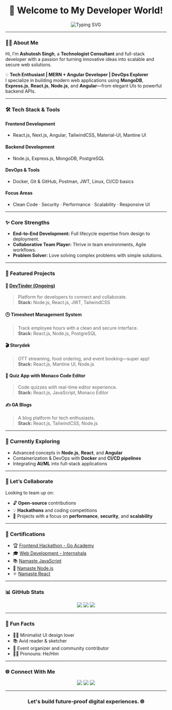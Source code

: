 <h1 align="center">🚀 Welcome to My Developer World!</h1>
<p align="center">
  <img src="https://readme-typing-svg.herokuapp.com?font=Fira+Code&size=22&pause=1000&color=F97316&width=800&lines=Hi+I'm+Ashutosh+Singh+👨‍💻;MERN+%26+Angular+Developer+|+Tech+Consultant;Passionate+about+Secure+%26+Scalable+Solutions;Let's+Build+the+Future+Together!" alt="Typing SVG" />
</p>

---

### 🧑‍💻 About Me

Hi, I’m **Ashutosh Singh**, a **Technologist Consultant** and full-stack developer with a passion for turning innovative ideas into scalable and secure web solutions.

💡 **Tech Enthusiast | MERN + Angular Developer | DevOps Explorer**  
I specialize in building modern web applications using **MongoDB**, **Express.js**, **React.js**, **Node.js**, and **Angular**—from elegant UIs to powerful backend APIs.

---

### 🛠️ Tech Stack & Tools

#### **Frontend Development**
- React.js, Next.js, Angular, TailwindCSS, Material-UI, Mantine UI

#### **Backend Development**
- Node.js, Express.js, MongoDB, PostgreSQL

#### **DevOps & Tools**
- Docker, Git & GitHub, Postman, JWT, Linux, CI/CD basics

#### **Focus Areas**
- Clean Code · Security · Performance · Scalability · Responsive UI

---

### ✨ Core Strengths

- **End-to-End Development:** Full lifecycle expertise from design to deployment.
- **Collaborative Team Player:** Thrive in team environments, Agile workflows.
- **Problem Solver:** Love solving complex problems with simple solutions.

---

### 📌 Featured Projects

#### 🔗 [DevTinder (Ongoing)](https://github.com/Ashutosh-7Singh/devTinder.git)
> Platform for developers to connect and collaborate.  
**Stack:** Node.js, React.js, JWT, TailwindCSS

#### 🕒 Timesheet Management System
> Track employee hours with a clean and secure interface.  
**Stack:** React.js, Node.js, PostgreSQL

#### 🎬 Storydek
> OTT streaming, food ordering, and event booking—super app!  
**Stack:** React.js, Mantine UI, Node.js

#### 🧠 Quiz App with Monaco Code Editor
> Code quizzes with real-time editor experience.  
**Stack:** React.js, JavaScript, Monaco Editor

#### ✍️ GA Blogs
> A blog platform for tech enthusiasts.  
**Stack:** React.js, TailwindCSS, Node.js

---

### 🚧 Currently Exploring
- Advanced concepts in **Node.js**, **React**, and **Angular**
- Containerization & DevOps with **Docker** and **CI/CD pipelines**
- Integrating **AI/ML** into full-stack applications

---

### 🤝 Let’s Collaborate

Looking to team up on:
- 🔓 **Open-source** contributions
- 💡 **Hackathons** and coding competitions
- 🚀 Projects with a focus on **performance**, **security**, and **scalability**

---

### 🏅 Certifications

- 🏆 [Frontend Hackathon - Go Academy](https://drive.google.com/file/d/1lk8YOdPEPQcvxoOrfDh3VxJpC_efSo2U/view)
- 🎓 [Web Development - Internshala](https://drive.google.com/file/d/1qin0UdRD4yAMzNYKEuRYViWs1_JYcQmC/view?usp=drive_link)
- 📚 [Namaste JavaScript](https://drive.google.com/file/d/1dwJU7UEgaAIh_NpeD3s7W2DSAbCQADwF/view?usp=sharing)
- 📘 [Namaste Node.js](https://drive.google.com/file/d/1M0UmcgRlCl8uztRB61AOoZxgy-liSAFx/view?usp=sharing)
- ⚛️ [Namaste React](https://drive.google.com/file/d/1prycjKgVhCrMrL2QVkmL5ZYXq9C7JnQZ/view?usp=sharing)

---

### 📊 GitHub Stats

<p align="center">
  <img src="https://github-readme-stats.vercel.app/api?username=Ashutosh-7Singh&show_icons=true&theme=radical" />
  <img src="https://github-readme-stats.vercel.app/api/top-langs/?username=Ashutosh-7Singh&layout=compact&theme=radical" />
  <img src="https://github-readme-streak-stats.herokuapp.com/?user=Ashutosh-7Singh&theme=radical" />
</p>

---

### 🧠 Fun Facts

- 🧑‍🎨 Minimalist UI design lover
- 📚 Avid reader & sketcher
- 🎤 Event organizer and community contributor
- 🙋‍♂️ Pronouns: He/Him

---

### 🌐 Connect With Me

<p align="center">
  <a href="mailto:5604ashutosh@gmail.com"><img src="https://img.shields.io/badge/Email-D14836?style=for-the-badge&logo=gmail&logoColor=white" /></a>
  <a href="https://www.linkedin.com/in/ashutosh-singh-0154ab243/"><img src="https://img.shields.io/badge/LinkedIn-0A66C2?style=for-the-badge&logo=linkedin&logoColor=white" /></a>
  <a href="https://github.com/Ashutosh-7Singh"><img src="https://img.shields.io/badge/GitHub-181717?style=for-the-badge&logo=github&logoColor=white" /></a>
</p>

---

<h3 align="center">Let's build future-proof digital experiences. 🌐</h3>

